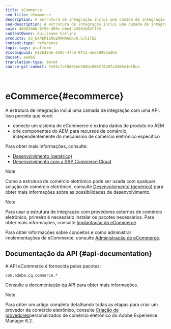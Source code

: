 ```yaml
---
title: eCommerce
seo-title: eCommerce
description: A estrutura de integração inclui uma camada de integração com uma API
seo-description: A estrutura de integração inclui uma camada de integração com uma API
uuid: 48e01bbb-8f9e-489c-bbe4-24563e84ff35
contentOwner: Guillaume Carlino
products: SG_EXPERIENCEMANAGER/6.5/SITES
content-type: reference
topic-tags: platform
discoiquuid: 612b45de-4505-4fc8-9f11-ae5a0952ed65
docset: aem65
translation-type: tm+mt
source-git-commit: 7e23cfaf8d61ee268bc6062f0b87a3306e1e18ce

---
```



# eCommerce{#ecommerce}

A estrutura de integração inclui uma camada de integração com uma API. Isso permite que você:

* conecte um sistema de eCommerce e extraia dados de produto no AEM
* crie componentes do AEM para recursos de comércio, independentemente do mecanismo de comércio eletrônico específico

Para obter mais informações, consulte:

* [Desenvolvimento (genérico)](/help/sites-developing/generic.md)
* [Desenvolvimento com a SAP Commerce Cloud](/help/sites-developing/sap-commerce-cloud.md)

>[!NOTE]
>
>Como a estrutura de comércio eletrônico pode ser usada com qualquer solução de comércio eletrônico, consulte [Desenvolvimento (genérico)](/help/sites-developing/generic.md) para obter mais informações sobre as possibilidades de desenvolvimento.

>[!NOTE]
>
>Para usar a estrutura de integração com provedores externos de comércio eletrônico, primeiro é necessário instalar os pacotes necessários. Para obter mais informações, consulte [Implantação do eCommerce](/help/sites-deploying/ecommerce.md).
>
>Para obter informações sobre conceitos e como administrar implementações de eCommerce, consulte [Administração de eCommerce](/help/sites-administering/ecommerce.md).

## Documentação da API {#api-documentation}

A API eCommerce é fornecida pelos pacotes:

`com.adobe.cq.commerce.*`

Consulte a documentação [da](https://helpx.adobe.com/experience-manager/6-5/sites/developing/using/reference-materials/javadoc/index.html) API para obter mais informações.

>[!NOTE]
>
>Para obter um artigo completo detalhando todas as etapas para criar um provedor de comércio eletrônico, consulte [Criação de provedores](https://helpx.adobe.com/experience-manager/using/ecommerce62.html)personalizados de comércio eletrônico do Adobe Experience Manager 6.2.

